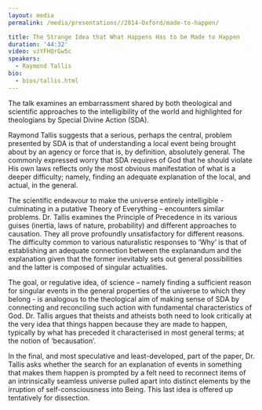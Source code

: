 ```yaml
---
layout: media
permalink: /media/presentations//2014-Oxford/made-to-happen/

title: The Strange Idea that What Happens Has to be Made to Happen
duration: '44:32'
video: vzYFHQrGw5c
speakers:
  - Raymond Tallis
bio:
  - bios/tallis.html
---
```

The talk examines an embarrassment shared by both theological and scientific approaches to the intelligibility of the world and highlighted for theologians by Special Divine Action (SDA).

Raymond Tallis suggests that a serious, perhaps the central, problem presented by SDA is that of understanding a local event being brought about by an agency or force that is, by definition, absolutely general. The commonly expressed worry that SDA requires of God that he should violate His own laws reflects only the most obvious manifestation of what is a deeper difficulty; namely, finding an adequate explanation of the local, and actual, in the general.

The scientific endeavour to make the universe entirely intelligible - culminating in a putative Theory of Everything – encounters similar problems. Dr. Tallis examines the Principle of Precedence in its various guises (inertia, laws of nature, probability) and different approaches to causation. They all prove profoundly unsatisfactory for different reasons. The difficulty common to various naturalistic responses to ‘Why’ is that of establishing an adequate connection between the explanandum and the explanation given that the former inevitably sets out general possibilities and the latter is composed of singular actualities.

The goal, or regulative idea, of science – namely finding a sufficient reason for singular events in the general properties of the universe to which they belong - is analogous to the theological aim of making sense of SDA by connecting and reconciling such action with fundamental characteristics of God. Dr. Tallis argues that theists and atheists both need to look critically at the very idea that things happen because they are made to happen, typically by what has preceded it characterised in most general terms; at the notion of ‘becausation’.

In the final, and most speculative and least-developed, part of the paper, Dr. Tallis asks whether the search for an explanation of events in something that makes them happen is prompted by a felt need to reconnect items of an intrinsically seamless universe pulled apart into distinct elements by the irruption of self-consciousness into Being. This last idea is offered up tentatively for dissection.
